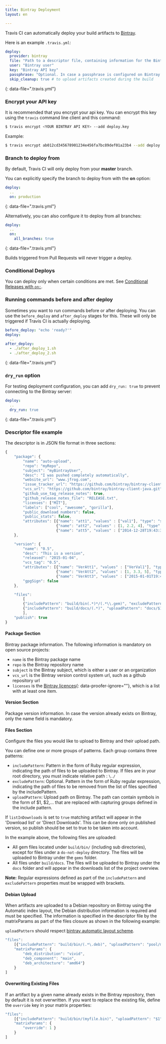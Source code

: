 ```yaml
---
title: Bintray Deployment
layout: en

---
```


Travis CI can automatically deploy your build artifacts to [Bintray](https://bintray.com/).

Here is an example `.travis.yml`:

```yaml
deploy:
  provider: bintray
  file: "Path to a descriptor file, containing information for the Bintray upload"
  user: "Bintray user"
  key: "Bintray API key"
  passphrase: "Optional. In case a passphrase is configured on Bintray and GPG signing is used"
  skip_cleanup: true # to upload artifacts created during the build
```
{: data-file=".travis.yml"}

### Encrypt your API key

It is recommended that you encrypt your api key. You can encrypt this key using the `travis` command line client and this command:

```bash
$ travis encrypt <YOUR BINTRAY API KEY> --add deploy.key
```

Example:

```bash
$ travis encrypt ab012cd345678901234e456fa7bc89def01a23b4 --add deploy.key
```



### Branch to deploy from

By default, Travis CI will only deploy from your **master** branch.

You can explicitly specify the branch to deploy from with the **on** option:

```yaml
deploy:
  ..
  on: production
```
{: data-file=".travis.yml"}

Alternatively, you can also configure it to deploy from all branches:

```yaml
deploy:
  ..
  on:
    all_branches: true
```
{: data-file=".travis.yml"}

Builds triggered from Pull Requests will never trigger a deploy.

### Conditional Deploys

You can deploy only when certain conditions are met.
See [Conditional Releases with `on:`](/user/deployment#conditional-releases-with-on).

### Running commands before and after deploy

Sometimes you want to run commands before or after deploying. You can use the `before_deploy` and `after_deploy` stages for this. These will only be triggered if Travis CI is actually deploying.

```yaml
before_deploy: "echo 'ready?'"
deploy:
  ..
after_deploy:
  - ./after_deploy_1.sh
  - ./after_deploy_2.sh
```
{: data-file=".travis.yml"}

### `dry_run` option

For testing deployment configuration, you can add `dry_run: true` to prevent connecting
to the Bintray server:

```yaml
deploy:
  ..
  dry_run: true
```
{: data-file=".travis.yml"}

### Descriptor file example

The descriptor is in JSON file format in three sections:

```js
{
    "package": {
        "name": "auto-upload",
        "repo": "myRepo",
        "subject": "myBintrayUser",
        "desc": "I was pushed completely automatically",
        "website_url": "www.jfrog.com",
        "issue_tracker_url": "https://github.com/bintray/bintray-client-java/issues",
        "vcs_url": "https://github.com/bintray/bintray-client-java.git",
        "github_use_tag_release_notes": true,
        "github_release_notes_file": "RELEASE.txt",
        "licenses": ["MIT"],
        "labels": ["cool", "awesome", "gorilla"],
        "public_download_numbers": false,
        "public_stats": false,
        "attributes": [{"name": "att1", "values" : ["val1"], "type": "string"},
                       {"name": "att2", "values" : [1, 2.2, 4], "type": "number"},
                       {"name": "att5", "values" : ["2014-12-28T19:43:37+0100"], "type": "date"}]
    },

    "version": {
        "name": "0.5",
        "desc": "This is a version",
        "released": "2015-01-04",
        "vcs_tag": "0.5",
        "attributes": [{"name": "VerAtt1", "values" : ["VerVal1"], "type": "string"},
                       {"name": "VerAtt2", "values" : [1, 3.3, 5], "type": "number"},
                       {"name": "VerAtt3", "values" : ["2015-01-01T19:43:37+0100"], "type": "date"}],
        "gpgSign": false
    },

    "files":
        [
        {"includePattern": "build/bin(.*)*/(.*\\.gem)", "excludePattern": ".*/do-not-deploy/.*", "uploadPattern": "gems/$2"},
        {"includePattern": "build/docs/(.*)", "uploadPattern": "docs/$1", "listInDownloads": true}
        ],
    "publish": true
}
```

#### Package Section

Bintray package information. The following information is mandatory on open source projects:

- `name` is the Bintray package name
- `repo` is the Bintray repository name
- `subject` is the Bintray subject, which is either a user or an organization
- `vcs_url` is the Bintray version control system url, such as a github repository url
- `licenses` is the [Bintray licences](https://bintray.com/docs/api/#_licenses){: data-proofer-ignore=""}, which is a list with at least one item.


#### Version Section

Package version information. In case the version already exists on Bintray, only the name field is mandatory.

#### Files Section

Configure the files you would like to upload to Bintray and their upload path.

You can define one or more groups of patterns. Each group contains three patterns:

- `includePattern`: Pattern in the form of Ruby regular expression, indicating the path of files to be uploaded to Bintray. If files are in your root directory, you must indicate relative path : `\./`
- `excludePattern`: Optional. Pattern in the form of Ruby regular expression, indicating the path of files to be removed from the list of files specified by the includePattern.
- `uploadPattern`: Upload path on Bintray. The path can contain symbols in the form of $1, $2,... that are replaced with capturing groups defined in the include pattern.

If `listInDownloads` is set to `true` matching artifact will appear in the 'Download list' or 'Direct Downloads'. This can be done only on published version, so publish should be set to true to be taken into account. 

In the example above, the following files are uploaded:

- All gem files located under `build/bin/` (including sub directories), except for   files under a `do-not-deploy` directory.  The files will be uploaded to Bintray under the `gems` folder.
- All files under `build/docs`. The files will be uploaded to Bintray under the `docs` folder and will appear in the downloads list of the project overview.

**Note:** Regular expressions defined as part of the `includePattern` and `excludePattern` properties must be wrapped with brackets.

#### Debian Upload

When artifacts are uploaded to a Debian repository on Bintray using the Automatic index layout, the Debian distribution information is required and must be specified. The information is specified in the descriptor file by the matrixParams as part of the files closure as shown in the following example:

`uploadPattern` should respect [bintray automatic layout scheme](https://blog.bintray.com/category/packages-metadata/).

```js
"files":
    [{"includePattern": "build/bin/(.*\.deb)", "uploadPattern": "pool/main/m/mypackage/$1",
    "matrixParams": {
        "deb_distribution": "vivid",
        "deb_component": "main",
        "deb_architecture": "amd64"}
    }
]
```

#### Overwriting Existing Files

If an artifact by a given name already exists in the Bintray repository, then by default it is not overwritten. If you want to replace the existing file, define the `override` key in your matrix properties:

```js
"files":
    [{"includePattern": "build/bin/(myfile.bin)", "uploadPattern": "$1",
    "matrixParams": {
        "override": 1 }
    }
]
```
